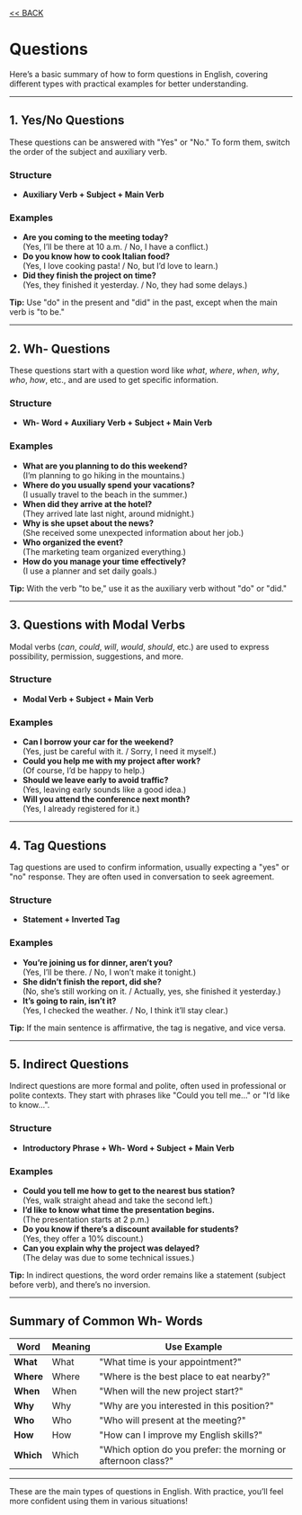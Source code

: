 [<< BACK ](README.md)

# Questions


Here’s a basic summary of how to form questions in English, covering different types with practical examples for better understanding.

---

## 1. **Yes/No Questions**

These questions can be answered with "Yes" or "No." To form them, switch the order of the subject and auxiliary verb.

### Structure
- **Auxiliary Verb + Subject + Main Verb**

### Examples
- **Are you coming to the meeting today?**  
  (Yes, I’ll be there at 10 a.m. / No, I have a conflict.)
- **Do you know how to cook Italian food?**  
  (Yes, I love cooking pasta! / No, but I’d love to learn.)
- **Did they finish the project on time?**  
  (Yes, they finished it yesterday. / No, they had some delays.)

**Tip:** Use "do" in the present and "did" in the past, except when the main verb is "to be."

---

## 2. **Wh- Questions**

These questions start with a question word like *what*, *where*, *when*, *why*, *who*, *how*, etc., and are used to get specific information.

### Structure
- **Wh- Word + Auxiliary Verb + Subject + Main Verb**

### Examples
- **What are you planning to do this weekend?**  
  (I’m planning to go hiking in the mountains.)
- **Where do you usually spend your vacations?**  
  (I usually travel to the beach in the summer.)
- **When did they arrive at the hotel?**  
  (They arrived late last night, around midnight.)
- **Why is she upset about the news?**  
  (She received some unexpected information about her job.)
- **Who organized the event?**  
  (The marketing team organized everything.)
- **How do you manage your time effectively?**  
  (I use a planner and set daily goals.)

**Tip:** With the verb "to be," use it as the auxiliary verb without "do" or "did."

---

## 3. **Questions with Modal Verbs**

Modal verbs (*can*, *could*, *will*, *would*, *should*, etc.) are used to express possibility, permission, suggestions, and more.

### Structure
- **Modal Verb + Subject + Main Verb**

### Examples
- **Can I borrow your car for the weekend?**  
  (Yes, just be careful with it. / Sorry, I need it myself.)
- **Could you help me with my project after work?**  
  (Of course, I’d be happy to help.)
- **Should we leave early to avoid traffic?**  
  (Yes, leaving early sounds like a good idea.)
- **Will you attend the conference next month?**  
  (Yes, I already registered for it.)

---

## 4. **Tag Questions**

Tag questions are used to confirm information, usually expecting a "yes" or "no" response. They are often used in conversation to seek agreement.

### Structure
- **Statement + Inverted Tag**

### Examples
- **You’re joining us for dinner, aren’t you?**  
  (Yes, I’ll be there. / No, I won’t make it tonight.)
- **She didn’t finish the report, did she?**  
  (No, she’s still working on it. / Actually, yes, she finished it yesterday.)
- **It’s going to rain, isn’t it?**  
  (Yes, I checked the weather. / No, I think it’ll stay clear.)

**Tip:** If the main sentence is affirmative, the tag is negative, and vice versa.

---

## 5. **Indirect Questions**

Indirect questions are more formal and polite, often used in professional or polite contexts. They start with phrases like "Could you tell me…" or "I’d like to know…".

### Structure
- **Introductory Phrase + Wh- Word + Subject + Main Verb**

### Examples
- **Could you tell me how to get to the nearest bus station?**  
  (Yes, walk straight ahead and take the second left.)
- **I’d like to know what time the presentation begins.**  
  (The presentation starts at 2 p.m.)
- **Do you know if there’s a discount available for students?**  
  (Yes, they offer a 10% discount.)
- **Can you explain why the project was delayed?**  
  (The delay was due to some technical issues.)

**Tip:** In indirect questions, the word order remains like a statement (subject before verb), and there’s no inversion.

---

## Summary of Common **Wh- Words**

| Word     | Meaning     | Use Example                                                 |
|----------|-------------|-------------------------------------------------------------|
| **What** | What        | "What time is your appointment?"                            |
| **Where**| Where       | "Where is the best place to eat nearby?"                    |
| **When** | When        | "When will the new project start?"                          |
| **Why**  | Why         | "Why are you interested in this position?"                  |
| **Who**  | Who         | "Who will present at the meeting?"                          |
| **How**  | How         | "How can I improve my English skills?"                      |
| **Which**| Which       | "Which option do you prefer: the morning or afternoon class?"|

---

These are the main types of questions in English. With practice, you’ll feel more confident using them in various situations!